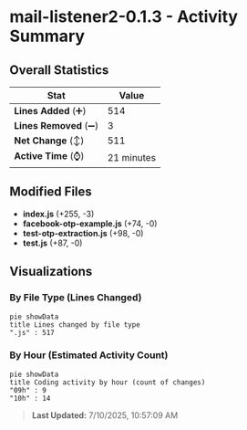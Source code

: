# mail-listener2-0.1.3 - Activity Summary 

## Overall Statistics

| Stat                   | Value                                                             |
| ---------------------- | ----------------------------------------------------------------- |
| **Lines Added** (➕)   | 514                                          |
| **Lines Removed** (➖) | 3                                        |
| **Net Change** (↕)    | 511                |
| **Active Time** (⌚)   | 21 minutes |


## Modified Files
- **index.js** (+255, -3)
- **facebook-otp-example.js** (+74, -0)
- **test-otp-extraction.js** (+98, -0)
- **test.js** (+87, -0)

## Visualizations

### By File Type (Lines Changed)

```mermaid
pie showData
title Lines changed by file type
".js" : 517
```

### By Hour (Estimated Activity Count)

```mermaid
pie showData
title Coding activity by hour (count of changes)
"09h" : 9
"10h" : 14
```


> **Last Updated:** 7/10/2025, 10:57:09 AM